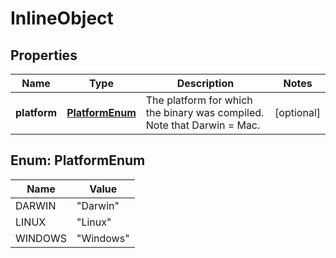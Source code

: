 

# InlineObject


## Properties

Name | Type | Description | Notes
------------ | ------------- | ------------- | -------------
**platform** | [**PlatformEnum**](#PlatformEnum) | The platform for which the binary was compiled. Note that Darwin &#x3D; Mac. |  [optional]



## Enum: PlatformEnum

Name | Value
---- | -----
DARWIN | &quot;Darwin&quot;
LINUX | &quot;Linux&quot;
WINDOWS | &quot;Windows&quot;



